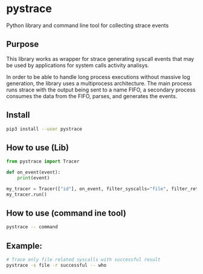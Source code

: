 # pystrace

Python library and command line tool for collecting strace events

## Purpose

This library works as wrapper for strace generating syscall events that may be used by applications for system calls activity analisys.

In order to be able to handle long process executions without massive log generation, the library uses a multiprocess architecture. The main process runs strace with the output being sent to a name FIFO, a secondary process consumes the data from the FIFO, parses, and generates the events.

## Install

```bash
pip3 install --user pystrace
```

## How to use (Lib)
```python
from pystrace import Tracer

def on_event(event):
    print(event)

my_tracer = Tracer(["id"], on_event, filter_syscalls="file", filter_return="successful")
my_tracer.run()
```

## How to use (command ine tool)
```bash
pystrace -- command
```

## Example:
```bash
# Trace only file related syscalls with successful result
pystrace -s file -r successful -- who
```